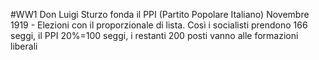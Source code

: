 #WW1 
Don Luigi Sturzo fonda il PPI (Partito Popolare Italiano)
Novembre 1919 - Elezioni con il proporzionale di lista. Così i socialisti prendono 166 seggi, il PPI 20%=100 seggi, i restanti 200 posti vanno alle formazioni liberali
